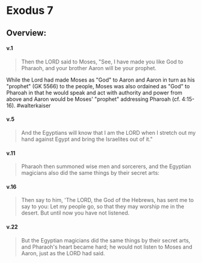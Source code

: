# Exodus 7

## Overview:


#### v.1
>Then the LORD said to Moses, "See, I have made you like God to Pharaoh, and your brother Aaron will be your prophet.

While the Lord had made Moses as "God" to Aaron and Aaron in turn as his "prophet" (GK 5566) to the people, Moses was also ordained as  "God" to Pharoah in that he would speak and act with authority and power from above and Aaron would be Moses' "prophet" addressing Pharoah (cf. 4:15-16).
#walterkaiser 

#### v.5
>And the Egyptians will know that I am the LORD when I stretch out my hand against Egypt and bring the Israelites out of it."

#### v.11
>Pharaoh then summoned wise men and sorcerers, and the Egyptian magicians also did the same things by their secret arts:

#### v.16
>Then say to him, 'The LORD, the God of the Hebrews, has sent me to say to you: Let my people go, so that they may worship me in the desert. But until now you have not listened.

#### v.22
>But the Egyptian magicians did the same things by their secret arts, and Pharaoh's heart became hard; he would not listen to Moses and Aaron, just as the LORD had said.



